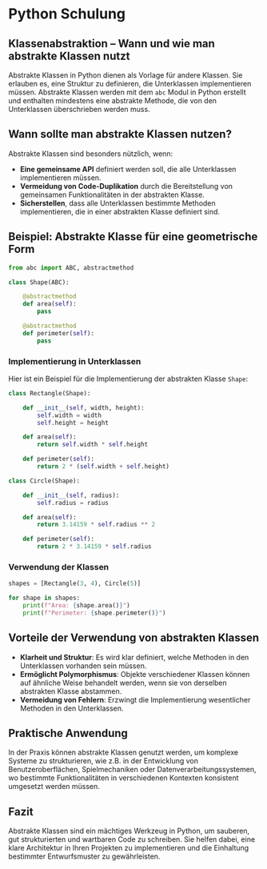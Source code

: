 
# Python Schulung

## Klassenabstraktion – Wann und wie man abstrakte Klassen nutzt

Abstrakte Klassen in Python dienen als Vorlage für andere Klassen. Sie erlauben es, eine Struktur zu definieren, die Unterklassen implementieren müssen. Abstrakte Klassen werden mit dem `abc` Modul in Python erstellt und enthalten mindestens eine abstrakte Methode, die von den Unterklassen überschrieben werden muss.

## Wann sollte man abstrakte Klassen nutzen?

Abstrakte Klassen sind besonders nützlich, wenn:

- **Eine gemeinsame API** definiert werden soll, die alle Unterklassen implementieren müssen.
- **Vermeidung von Code-Duplikation** durch die Bereitstellung von gemeinsamen Funktionalitäten in der abstrakten Klasse.
- **Sicherstellen**, dass alle Unterklassen bestimmte Methoden implementieren, die in einer abstrakten Klasse definiert sind.

## Beispiel: Abstrakte Klasse für eine geometrische Form

```python
from abc import ABC, abstractmethod

class Shape(ABC):

    @abstractmethod
    def area(self):
        pass

    @abstractmethod
    def perimeter(self):
        pass
```

### Implementierung in Unterklassen

Hier ist ein Beispiel für die Implementierung der abstrakten Klasse `Shape`:

```python
class Rectangle(Shape):

    def __init__(self, width, height):
        self.width = width
        self.height = height

    def area(self):
        return self.width * self.height

    def perimeter(self):
        return 2 * (self.width + self.height)

class Circle(Shape):

    def __init__(self, radius):
        self.radius = radius

    def area(self):
        return 3.14159 * self.radius ** 2

    def perimeter(self):
        return 2 * 3.14159 * self.radius
```

### Verwendung der Klassen

```python
shapes = [Rectangle(3, 4), Circle(5)]

for shape in shapes:
    print(f"Area: {shape.area()}")
    print(f"Perimeter: {shape.perimeter()}")
```

## Vorteile der Verwendung von abstrakten Klassen

- **Klarheit und Struktur**: Es wird klar definiert, welche Methoden in den Unterklassen vorhanden sein müssen.
- **Ermöglicht Polymorphismus**: Objekte verschiedener Klassen können auf ähnliche Weise behandelt werden, wenn sie von derselben abstrakten Klasse abstammen.
- **Vermeidung von Fehlern**: Erzwingt die Implementierung wesentlicher Methoden in den Unterklassen.

## Praktische Anwendung

In der Praxis können abstrakte Klassen genutzt werden, um komplexe Systeme zu strukturieren, wie z.B. in der Entwicklung von Benutzeroberflächen, Spielmechaniken oder Datenverarbeitungssystemen, wo bestimmte Funktionalitäten in verschiedenen Kontexten konsistent umgesetzt werden müssen.

## Fazit

Abstrakte Klassen sind ein mächtiges Werkzeug in Python, um sauberen, gut strukturierten und wartbaren Code zu schreiben. Sie helfen dabei, eine klare Architektur in Ihren Projekten zu implementieren und die Einhaltung bestimmter Entwurfsmuster zu gewährleisten.
